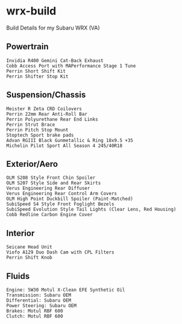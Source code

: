 # wrx-build
Build Details for my Subaru WRX (VA)

## Powertrain
    Invidia R400 Gemini Cat-Back Exhaust
    Cobb Access Port with MAPerformance Stage 1 Tune
    Perrin Short Shift Kit
    Perrin Shifter Stop Kit

## Suspension/Chassis
    Meister R Zeta CRD Coilovers
    Perrin 22mm Rear Anti-Roll Bar
    Perrin Polyurethane Rear End Links
    Perrin Strut Brace
    Perrin Pitch Stop Mount
    Stoptech Sport brake pads
    Advan RGIII Black Gunmetallic & Ring 18x9.5 +35
    Michelin Pilot Sport All Season 4 245/40R18
    

## Exterior/Aero
    OLM S208 Style Front Chin Spoiler
    OLM S207 Style Side and Rear Skirts
    Verus Engineering Rear Diffuser
    Verus Engineering Rear Control Arm Covers
    OLM High Point Duckbill Spoiler (Paint-Matched)
    SubiSpeed S4 Style Front Foglight Bezels
    SubiSpeed Evolution Style Tail Lights (Clear Lens, Red Housing)
    Cobb Redline Carbon Engine Cover

## Interior
    Seicane Head Unit
    Viofo A129 Duo Dash Cam with CPL Filters
    Perrin Shift Knob
    
## Fluids
    Engine: 5W30 Motul X-Clean EFE Synthetic Oil
    Transmission: Subaru OEM
    Differential: Subaru OEM
    Power Steering: Subaru OEM
    Brakes: Motul RBF 600
    Clutch: Motul RBF 600
